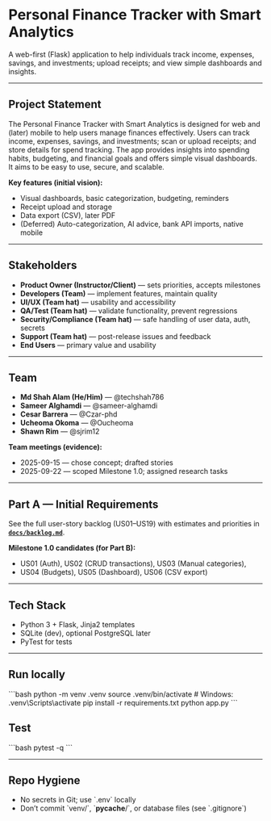 # Personal Finance Tracker with Smart Analytics

A web-first (Flask) application to help individuals track income, expenses, savings, and investments; upload receipts; and view simple dashboards and insights.

---

## Project Statement
The Personal Finance Tracker with Smart Analytics is designed for web and (later) mobile to help users manage finances effectively. Users can track income, expenses, savings, and investments; scan or upload receipts; and store details for spend tracking. The app provides insights into spending habits, budgeting, and financial goals and offers simple visual dashboards. It aims to be easy to use, secure, and scalable.

**Key features (initial vision):**
- Visual dashboards, basic categorization, budgeting, reminders
- Receipt upload and storage
- Data export (CSV), later PDF
- (Deferred) Auto-categorization, AI advice, bank API imports, native mobile

---

## Stakeholders
- **Product Owner (Instructor/Client)** — sets priorities, accepts milestones
- **Developers (Team)** — implement features, maintain quality
- **UI/UX (Team hat)** — usability and accessibility
- **QA/Test (Team hat)** — validate functionality, prevent regressions
- **Security/Compliance (Team hat)** — safe handling of user data, auth, secrets
- **Support (Team hat)** — post-release issues and feedback
- **End Users** — primary value and usability

---

## Team
- **Md Shah Alam (He/Him)** — @techshah786
- **Sameer Alghamdi** — @sameer-alghamdi
- **Cesar Barrera** — @Czar-phd
- **Ucheoma Okoma** — @Oucheoma
- **Shawn Rim** — @sjrim12

**Team meetings (evidence):**
- 2025-09-15 — chose concept; drafted stories
- 2025-09-22 — scoped Milestone 1.0; assigned research tasks

---

## Part A — Initial Requirements
See the full user-story backlog (US01–US19) with estimates and priorities in **[`docs/backlog.md`](docs/backlog.md)**.

**Milestone 1.0 candidates (for Part B):**
- US01 (Auth), US02 (CRUD transactions), US03 (Manual categories),
- US04 (Budgets), US05 (Dashboard), US06 (CSV export)

---

## Tech Stack
- Python 3 + Flask, Jinja2 templates
- SQLite (dev), optional PostgreSQL later
- PyTest for tests

---

## Run locally
\`\`\`bash
python -m venv .venv
source .venv/bin/activate  # Windows: .venv\Scripts\activate
pip install -r requirements.txt
python app.py
\`\`\`

## Test
\`\`\`bash
pytest -q
\`\`\`

---

## Repo Hygiene
- No secrets in Git; use \`.env\` locally
- Don’t commit \`venv/\`, \`__pycache__/\`, or database files (see \`.gitignore\`)
